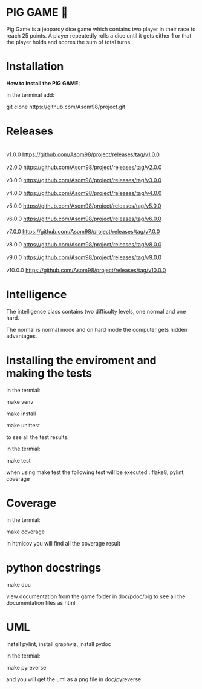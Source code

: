 # PIG GAME 🐷 

<p>Pig Game is a jeopardy dice game which contains two player in their race to reach 25 points.
A player repeatedly rolls a dice until it gets either 1 or that the player holds and scores the 
sum of total turns.</p>

# Installation 
<p><b>How to install the PIG GAME:</b></p>
<p>in the terminal add: </p>
<p>git clone https://github.com/Asom98/project.git</p>

# Releases
<br>v1.0.0 https://github.com/Asom98/project/releases/tag/v1.0.0</br>
<br>v2.0.0 https://github.com/Asom98/project/releases/tag/v2.0.0</br>
<br>v3.0.0 https://github.com/Asom98/project/releases/tag/v3.0.0</br>
<br>v4.0.0 https://github.com/Asom98/project/releases/tag/v4.0.0</br>
<br>v5.0.0 https://github.com/Asom98/project/releases/tag/v5.0.0</br>
<br>v6.0.0 https://github.com/Asom98/project/releases/tag/v6.0.0</br>
<br>v7.0.0 https://github.com/Asom98/project/releases/tag/v7.0.0</br>
<br>v8.0.0 https://github.com/Asom98/project/releases/tag/v8.0.0</br>
<br>v9.0.0 https://github.com/Asom98/project/releases/tag/v9.0.0</br>
<br>v10.0.0 https://github.com/Asom98/project/releases/tag/v10.0.0</br>


# Intelligence
<p>The intelligence class contains two difficulty levels, one normal and one hard.</p>
<p>The normal is normal mode and on hard mode the computer gets hidden advantages.</p>

# Installing the enviroment and making the tests
<p>in the termial:</p>
<p>make venv</p>
<p>make install</p>
<p>make unittest</p>
<p>to see all the test results.</p>
<p>in the termial:</p>
<p>make test</p>
<p>when using make test the following test will be executed : flake8, pylint, coverage</p>


# Coverage
<p>in the termial:</p>
<p>make coverage</p>
<p>in htmlcov you will find all the coverage result</p>

# python docstrings
<p>make doc</p>
<p>view documentation from the game folder in doc/pdoc/pig to see all the documentation files as html</p>

# UML
<p>install pylint, install graphviz, install pydoc</p>
<p>in the termial:</p>
<p>make pyreverse <path to gamefiles> </p>
<p>and you will get the uml as a png file in doc/pyreverse</p>
